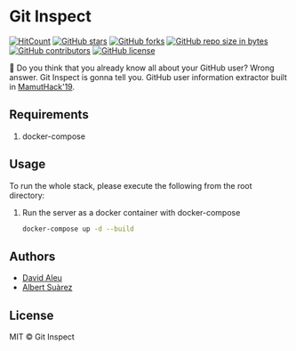 # Git Inspect

[![HitCount](http://hits.dwyl.io/AlbertSuarez/git-inspect.svg)](http://hits.dwyl.io/AlbertSuarez/git-inspect)
[![GitHub stars](https://img.shields.io/github/stars/AlbertSuarez/git-inspect.svg)](https://GitHub.com/AlbertSuarez/git-inspect/stargazers/)
[![GitHub forks](https://img.shields.io/github/forks/AlbertSuarez/git-inspect.svg)](https://GitHub.com/AlbertSuarez/git-inspect/network/)
[![GitHub repo size in bytes](https://img.shields.io/github/repo-size/AlbertSuarez/git-inspect.svg)](https://github.com/AlbertSuarez/git-inspect)
[![GitHub contributors](https://img.shields.io/github/contributors/AlbertSuarez/git-inspect.svg)](https://GitHub.com/AlbertSuarez/git-inspect/graphs/contributors/)
[![GitHub license](https://img.shields.io/github/license/AlbertSuarez/git-inspect.svg)](https://github.com/AlbertSuarez/git-inspect/blob/master/LICENSE)

🐙 Do you think that you already know all about your GitHub user? Wrong answer. Git Inspect is gonna tell you. GitHub user information extractor built in [MamutHack'19](https://www.mamuthack.com).

## Requirements

1. docker-compose

## Usage

To run the whole stack, please execute the following from the root directory:

1. Run the server as a docker container with docker-compose

    ```bash
    docker-compose up -d --build
    ```

## Authors

- [David Aleu](https://github.com/daleu)
- [Albert Suàrez](https://github.com/AlbertSuarez)

## License

MIT © Git Inspect

